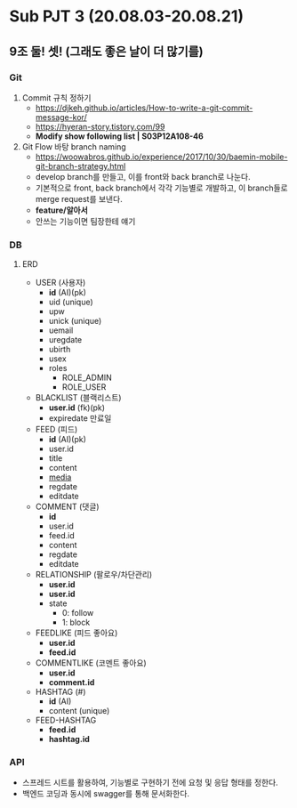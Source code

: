 # Sub PJT 3 (20.08.03-20.08.21)

## 9조 둘! 셋! (그래도 좋은 날이 더 많기를)



### Git

1. Commit 규칙 정하기
   * https://djkeh.github.io/articles/How-to-write-a-git-commit-message-kor/
   * https://hyeran-story.tistory.com/99
   * **Modify show following list | S03P12A108-46**
2. Git Flow 바탕 branch naming
   * https://woowabros.github.io/experience/2017/10/30/baemin-mobile-git-branch-strategy.html
   * develop branch를 만들고, 이를 front와 back branch로 나눈다.
   * 기본적으로 front, back branch에서 각각 기능별로 개발하고, 이 branch들로 merge request를 보낸다.
   * **feature/알아서**
   * 안쓰는 기능이면 팀장한테 얘기



### DB

1. ERD

   * USER (사용자)
     * **id** (AI)(pk)
     * uid (unique)
     * upw
     * unick (unique)
     * uemail
     * uregdate
     * ubirth
     * usex
     * roles
       * ROLE_ADMIN
       * ROLE_USER
   * BLACKLIST (블랙리스트)
     * **user.id** (fk)(pk)
     * expiredate 만료일
   * FEED (피드)
     * **id** (AI)(pk)
     * user.id 
     * title
     * content
     * <u>media</u>
     * regdate
     * editdate
   * COMMENT (댓글)
     * **id**
     * user.id
     * feed.id
     * content
     * regdate
     * editdate
   * RELATIONSHIP (팔로우/차단관리)
     * **user.id**
     * **user.id**
     * state
       * 0: follow
       * 1: block
   * FEEDLIKE (피드 좋아요)
     * **user.id**
     * **feed.id**
   * COMMENTLIKE (코멘트 좋아요)
     * **user.id**
     * **comment.id**
   * HASHTAG (#)
     * **id** (AI)
     * content (unique)
   * FEED-HASHTAG
     * **feed.id**
     * **hashtag.id**



### API

- 스프레드 시트를 활용하여, 기능별로 구현하기 전에 요청 및 응답 형태를 정한다.
- 백엔드 코딩과 동시에 swagger를 통해 문서화한다.



